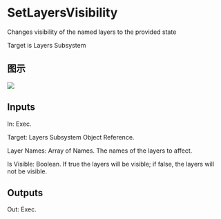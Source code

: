# SetLayersVisibility

Changes visibility of the named layers to the provided state

Target is Layers Subsystem

## 图示

![]($-20221218-19380912.png)

## Inputs

In: Exec.

Target: Layers Subsystem Object Reference.

Layer Names: Array of Names. The names of the layers to affect.

Is Visible: Boolean. If true the layers will be visible; if false, the layers will not be visible.  

## Outputs

Out: Exec.

